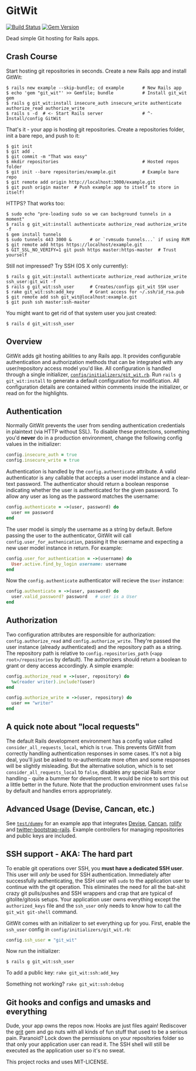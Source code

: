 # GitWit

[![Build Status](https://travis-ci.org/xdissent/git_wit.png?branch=master)](https://travis-ci.org/xdissent/git_wit)
[![Gem Version](https://badge.fury.io/rb/git_wit.png)](http://badge.fury.io/rb/git_wit)

Dead simple Git hosting for Rails apps.

## Crash Course

Start hosting git repositories in seconds. Create a new Rails app and 
install GitWit:

```console
$ rails new example --skip-bundle; cd example       # New Rails app
$ echo 'gem "git_wit"' >> Gemfile; bundle           # Install git_wit gem
$ rails g git_wit:install insecure_auth insecure_write authenticate authorize_read authorize_write
$ rails s -d  # <- Start Rails server               # ^- Install/config GitWit
```

That's it - your app is hosting git repositories. Create a repositories folder,
init a bare repo, and push to it:

```console
$ git init
$ git add .
$ git commit -m "That was easy"
$ mkdir repositories                                # Hosted repos folder
$ git init --bare repositories/example.git          # Example bare repo
$ git remote add origin http://localhost:3000/example.git
$ git push origin master  # Push example app to itself to store in itself!
```

HTTPS? That works too:

```console
$ sudo echo "pre-loading sudo so we can background tunnels in a moment"
$ rails g git_wit:install authenticate authorize_read authorize_write -f
$ gem install tunnels
$ sudo tunnels 443 3000 &       # or `rvmsudo tunnels...` if using RVM
$ git remote add https https://localhost/example.git
$ GIT_SSL_NO_VERIFY=1 git push https master:https-master  # Trust yourself
```

Still not impressed? Try SSH (OS X only currently):

```console
$ rails g git_wit:install authenticate authorize_read authorize_write ssh_user:git_wit -f
$ rails g git_wit:ssh_user      # Creates/configs git_wit SSH user
$ rake git_wit:ssh:add_key      # Grant access for ~/.ssh/id_rsa.pub
$ git remote add ssh git_wit@localhost:example.git
$ git push ssh master:ssh-master
```

You might want to get rid of that system user you just created:

```console
$ rails d git_wit:ssh_user
```


## Overview

GitWit adds git hosting abilities to any Rails app. It provides configurable
authentication and authorization methods that can be integrated with any 
user/repository access model you'd like. All configuration is handled through a
single initializer, 
[`config/initializers/git_wit.rb`](https://github.com/xdissent/git_wit/blob/master/lib/generators/git_wit/templates/git_wit.rb). 
Run `rails g git_wit:install` to generate a default configuration for 
modification. All configuration details are contained within comments inside
the initializer, or read on for the highlights.


## Authentication

Normally GitWit prevents the user from sending authentication credentials in
plaintext (via HTTP without SSL). To disable these protections, something you'd 
**never** do in a production environment, change the following config values 
in the initializer:

```ruby
config.insecure_auth = true
config.insecure_write = true
```

Authentication is handled by the `config.authenticate` attribute. A valid
authenticator is any callable that accepts a user model instance and a 
clear-text password. The authenticator should return a boolean response 
indicating whether the user is authenticated for the given password. To allow
any user as long as the password matches the username:

```ruby
config.authenticate = ->(user, password) do
  user == password
end
```

The user model is simply the username as a string by default. Before passing
the user to the authenticator, GitWit will call `config.user_for_authenication`,
passing it the username and expecting a new user model instance in return. For
example:

```ruby
config.user_for_authentication = ->(username) do
  User.active.find_by_login username: username
end
```

Now the `config.authenticate` authenticator will recieve the `User` instance:

```ruby
config.authenticate = ->(user, password) do
  user.valid_password? password   # user is a User
end
```


## Authorization

Two configuration attributes are responsible for authorization: 
`config.authorize_read` and `config.authorize_write`. They're passed the user 
instance (already authenticated) and the repository path as a string. The 
repository path is relative to `config.repositories_path` 
(`<app root>/repositories` by default). The authorizers should return a boolean
to grant or deny access accordingly. A simple example:

```ruby
config.authorize_read = ->(user, repository) do
  %w(reader writer).include?(user)
end

config.authorize_write = ->(user, repository) do
  user == "writer"
end
```


## A quick note about "local requests"

The default Rails development environment has a config value called 
`consider_all_requests_local`, which is `true`. This prevents GitWit from 
correctly handling authentication responses in some cases. It's not a big deal,
you'll just be asked to re-authenticate more often and some responses will be
slightly misleading. But the alternative solution, which is to set 
`consider_all_requests_local` to `false`, disables any special Rails error 
handling - quite a bummer for development. It would be nice to sort this out a
little better in the future. Note that the production environment uses `false`
by default and handles errors appropriately.


## Advanced Usage (Devise, Cancan, etc.)

See [`test/dummy`](https://github.com/xdissent/git_wit/tree/master/test/dummy) 
for an example app that integrates 
[Devise](https://github.com/plataformatec/devise), 
[Cancan](https://github.com/ryanb/cancan), 
[rolify](https://github.com/EppO/rolify) and
[twitter-bootstrap-rails](https://github.com/seyhunak/twitter-bootstrap-rails). 
Example controllers for managing repositories and public keys are included.


## SSH support - AKA: The hard part

To enable git operations over SSH, you **must have a dedicated SSH user**. This
user will *only* be used for SSH authentication. Immediately after successfully
authenticating, the SSH user will `sudo` to the application user to continue
with the git operation. This eliminates the need for all the bat-shit crazy git
pulls/pushes and SSH wrappers and crap that are typical of gitolite/gitosis
setups. Your application user owns everything except the `authorized_keys` file
and the `ssh_user` only needs to know how to call the `git_wit git-shell` 
command.

GitWit comes with an initializer to set everything up for you. First, enable the 
`ssh_user` config in `config/initializers/git_wit.rb`:

```ruby
config.ssh_user = "git_wit"
```

Now run the initializer:

```console
$ rails g git_wit:ssh_user
```

To add a public key: `rake git_wit:ssh:add_key`

Something not working? `rake git_wit:ssh:debug`


## Git hooks and configs and umasks and everything

Dude, your app owns the repos now. Hooks are just files again! Rediscover the
[grit](https://github.com/mojombo/grit) gem and go nuts with all kinds of fun
stuff that used to be a serious pain. Paranoid? Lock down the permissions on
your repositories folder so that only your application user can read it. The
SSH shell will still be executed as the application user so it's no sweat.


This project rocks and uses MIT-LICENSE.